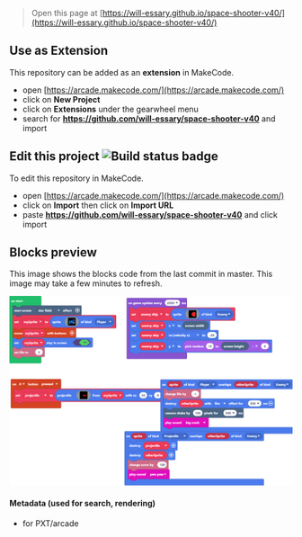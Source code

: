  


> Open this page at [https://will-essary.github.io/space-shooter-v40/](https://will-essary.github.io/space-shooter-v40/)

## Use as Extension

This repository can be added as an **extension** in MakeCode.

* open [https://arcade.makecode.com/](https://arcade.makecode.com/)
* click on **New Project**
* click on **Extensions** under the gearwheel menu
* search for **https://github.com/will-essary/space-shooter-v40** and import

## Edit this project ![Build status badge](https://github.com/will-essary/space-shooter-v40/workflows/MakeCode/badge.svg)

To edit this repository in MakeCode.

* open [https://arcade.makecode.com/](https://arcade.makecode.com/)
* click on **Import** then click on **Import URL**
* paste **https://github.com/will-essary/space-shooter-v40** and click import

## Blocks preview

This image shows the blocks code from the last commit in master.
This image may take a few minutes to refresh.

![A rendered view of the blocks](https://github.com/will-essary/space-shooter-v40/raw/master/.github/makecode/blocks.png)

#### Metadata (used for search, rendering)

* for PXT/arcade
<script src="https://makecode.com/gh-pages-embed.js"></script><script>makeCodeRender("{{ site.makecode.home_url }}", "{{ site.github.owner_name }}/{{ site.github.repository_name }}");</script>

